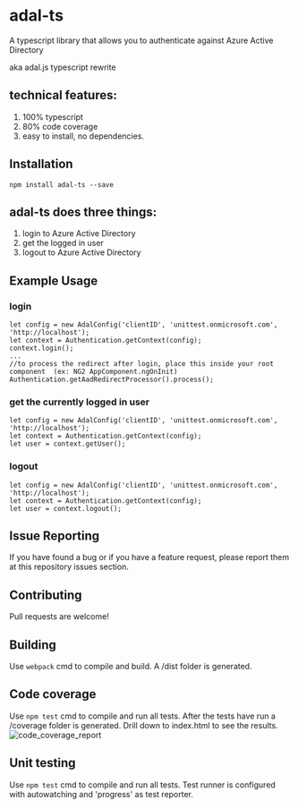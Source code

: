 # adal-ts
A typescript library that allows you to authenticate against Azure Active Directory

aka adal.js typescript rewrite

## technical features:
 1. 100% typescript
 2. 80% code coverage
 3. easy to install, no dependencies.


## Installation
```
npm install adal-ts --save
```


## adal-ts does three things:
 1. login to Azure Active Directory
 2. get the logged in user
 3. logout to Azure Active Directory

## Example Usage

### login
```
let config = new AdalConfig('clientID', 'unittest.onmicrosoft.com', 'http://localhost');
let context = Authentication.getContext(config);
context.login();
...
//to process the redirect after login, place this inside your root component  (ex: NG2 AppComponent.ngOnInit)
Authentication.getAadRedirectProcessor().process();
```

### get the currently logged in user
```
let config = new AdalConfig('clientID', 'unittest.onmicrosoft.com', 'http://localhost');
let context = Authentication.getContext(config);
let user = context.getUser();

```

### logout
```
let config = new AdalConfig('clientID', 'unittest.onmicrosoft.com', 'http://localhost');
let context = Authentication.getContext(config);
let user = context.logout();

```


## Issue Reporting

If you have found a bug or if you have a feature request, please report them at this repository issues section. 

## Contributing

Pull requests are welcome!

## Building

Use `webpack` cmd to compile and build. A /dist folder is generated.

## Code coverage

Use `npm test` cmd to compile and run all tests. After the tests have run a /coverage folder is generated. Drill down to index.html to see the results.
![code_coverage_report](https://cloud.githubusercontent.com/assets/2285199/20648817/5019e648-b4b1-11e6-8484-2887204ea783.png)

## Unit testing

Use `npm test` cmd to compile and run all tests. Test runner is configured with autowatching and 'progress' as test reporter. 

  
